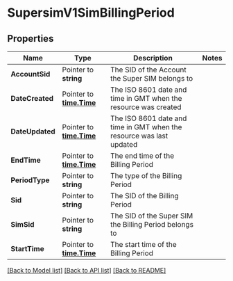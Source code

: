 # SupersimV1SimBillingPeriod

## Properties

Name | Type | Description | Notes
------------ | ------------- | ------------- | -------------
**AccountSid** | Pointer to **string** | The SID of the Account the Super SIM belongs to |
**DateCreated** | Pointer to [**time.Time**](time.Time.md) | The ISO 8601 date and time in GMT when the resource was created |
**DateUpdated** | Pointer to [**time.Time**](time.Time.md) | The ISO 8601 date and time in GMT when the resource was last updated |
**EndTime** | Pointer to [**time.Time**](time.Time.md) | The end time of the Billing Period |
**PeriodType** | Pointer to **string** | The type of the Billing Period |
**Sid** | Pointer to **string** | The SID of the Billing Period |
**SimSid** | Pointer to **string** | The SID of the Super SIM the Billing Period belongs to |
**StartTime** | Pointer to [**time.Time**](time.Time.md) | The start time of the Billing Period |

[[Back to Model list]](../README.md#documentation-for-models) [[Back to API list]](../README.md#documentation-for-api-endpoints) [[Back to README]](../README.md)


